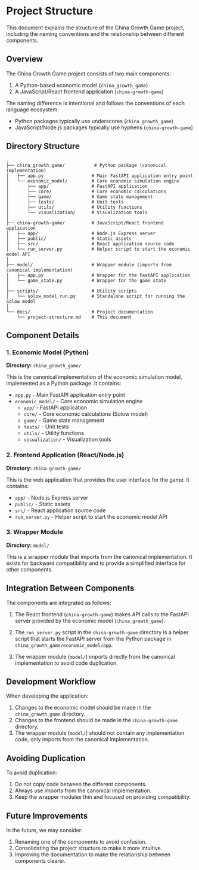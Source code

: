 # Project Structure

This document explains the structure of the China Growth Game project, including the naming conventions and the relationship between different components.

## Overview

The China Growth Game project consists of two main components:

1. A Python-based economic model (`china_growth_game`)
2. A JavaScript/React frontend application (`china-growth-game`)

The naming difference is intentional and follows the conventions of each language ecosystem:
- Python packages typically use underscores (`china_growth_game`)
- JavaScript/Node.js packages typically use hyphens (`china-growth-game`)

## Directory Structure

```
.
├── china_growth_game/           # Python package (canonical implementation)
│   ├── app.py                  # Main FastAPI application entry point
│   └── economic_model/         # Core economic simulation engine
│       ├── app/                # FastAPI application
│       ├── core/               # Core economic calculations
│       ├── game/               # Game state management
│       ├── tests/              # Unit tests
│       ├── utils/              # Utility functions
│       └── visualization/      # Visualization tools
│
├── china-growth-game/          # JavaScript/React frontend application
│   ├── app/                    # Node.js Express server
│   ├── public/                 # Static assets
│   ├── src/                    # React application source code
│   └── run_server.py           # Helper script to start the economic model API
│
├── model/                      # Wrapper module (imports from canonical implementation)
│   ├── app.py                  # Wrapper for the FastAPI application
│   └── game_state.py           # Wrapper for the game state
│
├── scripts/                    # Utility scripts
│   └── solow_model_run.py      # Standalone script for running the Solow model
│
└── docs/                       # Project documentation
    └── project-structure.md    # This document
```

## Component Details

### 1. Economic Model (Python)

**Directory:** `china_growth_game/`

This is the canonical implementation of the economic simulation model, implemented as a Python package. It contains:

- `app.py` - Main FastAPI application entry point
- `economic_model/` - Core economic simulation engine
  - `app/` - FastAPI application
  - `core/` - Core economic calculations (Solow model)
  - `game/` - Game state management
  - `tests/` - Unit tests
  - `utils/` - Utility functions
  - `visualization/` - Visualization tools

### 2. Frontend Application (React/Node.js)

**Directory:** `china-growth-game/`

This is the web application that provides the user interface for the game. It contains:

- `app/` - Node.js Express server
- `public/` - Static assets
- `src/` - React application source code
- `run_server.py` - Helper script to start the economic model API

### 3. Wrapper Module

**Directory:** `model/`

This is a wrapper module that imports from the canonical implementation. It exists for backward compatibility and to provide a simplified interface for other components.

## Integration Between Components

The components are integrated as follows:

1. The React frontend (`china-growth-game`) makes API calls to the FastAPI server provided by the economic model (`china_growth_game`).

2. The `run_server.py` script in the `china-growth-game` directory is a helper script that starts the FastAPI server from the Python package in `china_growth_game/economic_model/app`.

3. The wrapper module (`model/`) imports directly from the canonical implementation to avoid code duplication.

## Development Workflow

When developing the application:

1. Changes to the economic model should be made in the `china_growth_game` directory.
2. Changes to the frontend should be made in the `china-growth-game` directory.
3. The wrapper module (`model/`) should not contain any implementation code, only imports from the canonical implementation.

## Avoiding Duplication

To avoid duplication:

1. Do not copy code between the different components.
2. Always use imports from the canonical implementation.
3. Keep the wrapper modules thin and focused on providing compatibility.

## Future Improvements

In the future, we may consider:

1. Renaming one of the components to avoid confusion.
2. Consolidating the project structure to make it more intuitive.
3. Improving the documentation to make the relationship between components clearer.
